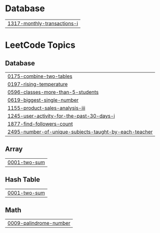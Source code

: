 # Database
|  |
| ------- |
| [1317-monthly-transactions-i](https://github.com/asaikiranb/SQL-50/tree/master/1317-monthly-transactions-i) |


<!---LeetCode Topics Start-->
# LeetCode Topics
## Database
|  |
| ------- |
| [0175-combine-two-tables](https://github.com/asaikiranb/SQL-50/tree/master/0175-combine-two-tables) |
| [0197-rising-temperature](https://github.com/asaikiranb/Leetcode-SQL-Python/tree/master/0197-rising-temperature) |
| [0596-classes-more-than-5-students](https://github.com/asaikiranb/SQL-50/tree/master/0596-classes-more-than-5-students) |
| [0619-biggest-single-number](https://github.com/asaikiranb/SQL-50/tree/master/0619-biggest-single-number) |
| [1155-product-sales-analysis-iii](https://github.com/asaikiranb/SQL-50/tree/master/1155-product-sales-analysis-iii) |
| [1245-user-activity-for-the-past-30-days-i](https://github.com/asaikiranb/SQL-50/tree/master/1245-user-activity-for-the-past-30-days-i) |
| [1877-find-followers-count](https://github.com/asaikiranb/SQL-50/tree/master/1877-find-followers-count) |
| [2495-number-of-unique-subjects-taught-by-each-teacher](https://github.com/asaikiranb/SQL-50/tree/master/2495-number-of-unique-subjects-taught-by-each-teacher) |
## Array
|  |
| ------- |
| [0001-two-sum](https://github.com/asaikiranb/SQL-50/tree/master/0001-two-sum) |
## Hash Table
|  |
| ------- |
| [0001-two-sum](https://github.com/asaikiranb/SQL-50/tree/master/0001-two-sum) |
## Math
|  |
| ------- |
| [0009-palindrome-number](https://github.com/asaikiranb/SQL-50/tree/master/0009-palindrome-number) |
<!---LeetCode Topics End-->